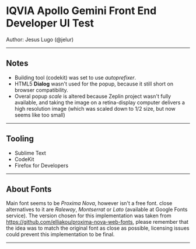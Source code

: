 # IQVIA Apollo Gemini Front End Developer UI Test

Author: Jesus Lugo (@jelur)

---

## Notes
- Building tool (codekit) was set to use _autoprefixer_.
- HTML5 **Dialog** wasn't used for the popup, because it still short on browser compatibility.
- Overal popup _scale_ is altered because Zeplin project wasn't fully available, and taking the image on a retina-display computer delivers a high resolution image (which was scaled down to 1/2 size, but now seems like too small)

---

## Tooling
- Sublime Text
- CodeKit
- Firefox for Developers


---

## About Fonts

Main font seems to be *Proxima Nova*, however isn't a free font. close alternatives to it are *Raleway*, *Montserrat* or *Lato* (available at Google Fonts service). The version chosen for this implementation was taken from https://github.com/elliakou/proxima-nova-web-fonts, please remember that the idea was to match the original font as close as possible, licensing issues could prevent this implementation to be final.

---
